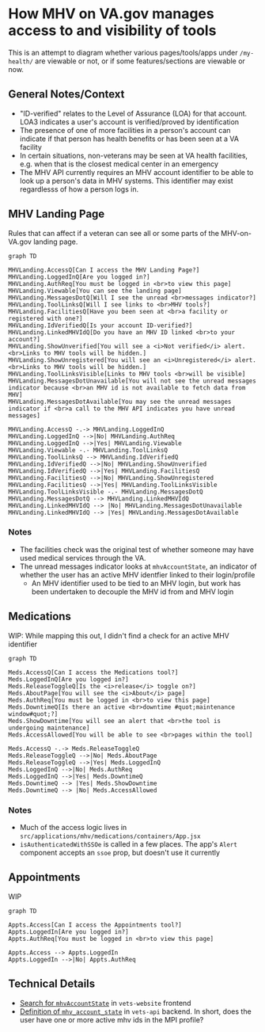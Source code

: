 # How MHV on VA.gov manages access to and visibility of tools

This is an attempt to diagram whether various pages/tools/apps under `/my-health/` are viewable or not, or if some features/sections are viewable or now.

## General Notes/Context

- "ID-verified" relates to the Level of Assurance (LOA) for that account. LOA3 indicates a user's account is verified/proved by identification
- The presence of one of more facilities in a person's account can indicate if that person has health benefits or has been seen at a VA facility
- In certain situations, non-veterans may be seen at VA health facilities, e.g. when that is the closest medical center in an emergency
- The MHV API currently requires an MHV account identifier to be able to look up a person's data in MHV systems. This identifier may exist regardlesss of how a person logs in.

## MHV Landing Page

Rules that can affect if a veteran can see all or some parts of the MHV-on-VA.gov landing page.

```mermaid
graph TD

MHVLanding.AccessQ[Can I access the MHV Landing Page?]
MHVLanding.LoggedInQ[Are you logged in?]
MHVLanding.AuthReq[You must be logged in <br>to view this page]
MHVLanding.Viewable[You can see the landing page]
MHVLanding.MessagesDotQ[Will I see the unread <br>messages indicator?]
MHVLanding.ToolLinksQ[Will I see links to <br>MHV tools?]
MHVLanding.FacilitiesQ[Have you been seen at <br>a facility or registered with one?]
MHVLanding.IdVerifiedQ[Is your account ID-verified?]
MHVLanding.LinkedMHVIdQ[Do you have an MHV ID linked <br>to your account?]
MHVLanding.ShowUnverified[You will see a <i>Not verified</i> alert. <br>Links to MHV tools will be hidden.]
MHVLanding.ShowUnregistered[You will see an <i>Unregistered</i> alert. <br>Links to MHV tools will be hidden.]
MHVLanding.ToolLinksVisible[Links to MHV tools <br>will be visible]
MHVLanding.MessagesDotUnavailable[You will not see the unread messages indicator because <br>an MHV id is not available to fetch data from MHV]
MHVLanding.MessagesDotAvailable[You may see the unread messages indicator if <br>a call to the MHV API indicates you have unread messages]

MHVLanding.AccessQ -.-> MHVLanding.LoggedInQ
MHVLanding.LoggedInQ -->|No| MHVLanding.AuthReq
MHVLanding.LoggedInQ -->|Yes| MHVLanding.Viewable
MHVLanding.Viewable -.- MHVLanding.ToolLinksQ
MHVLanding.ToolLinksQ --> MHVLanding.IdVerifiedQ
MHVLanding.IdVerifiedQ -->|No| MHVLanding.ShowUnverified
MHVLanding.IdVerifiedQ -->|Yes| MHVLanding.FacilitiesQ
MHVLanding.FacilitiesQ -->|No| MHVLanding.ShowUnregistered
MHVLanding.FacilitiesQ -->|Yes| MHVLanding.ToolLinksVisible
MHVLanding.ToolLinksVisible -.- MHVLanding.MessagesDotQ
MHVLanding.MessagesDotQ --> MHVLanding.LinkedMHVIdQ
MHVLanding.LinkedMHVIdQ --> |No| MHVLanding.MessagesDotUnavailable
MHVLanding.LinkedMHVIdQ --> |Yes| MHVLanding.MessagesDotAvailable
```

### Notes

- The facilities check was the original test of whether someone may have used medical services through the VA.
- The unread messages indicator looks at `mhvAccountState`, an indicator of whether the user has an active MHV identfier linked to their login/profile
  - An MHV identifier used to be tied to an MHV login, but work has been undertaken to decouple the MHV id from and MHV login

## Medications

WIP: While mapping this out, I didn't find a check for an active MHV identifier

```mermaid
graph TD

Meds.AccessQ[Can I access the Medications tool?]
Meds.LoggedInQ[Are you logged in?]
Meds.ReleaseToggleQ[Is the <i>release</i> toggle on?]
Meds.AboutPage[You will see the <i>About</i> page]
Meds.AuthReq[You must be logged in <br>to view this page]
Meds.DowntimeQ[Is there an active <br>downtime #quot;maintenance window#quot;?]
Meds.ShowDowntime[You will see an alert that <br>the tool is undergoing maintenance]
Meds.AccessAllowed[You will be able to see <br>pages within the tool]

Meds.AccessQ -.-> Meds.ReleaseToggleQ
Meds.ReleaseToggleQ -->|No| Meds.AboutPage
Meds.ReleaseToggleQ -->|Yes| Meds.LoggedInQ 
Meds.LoggedInQ -->|No| Meds.AuthReq
Meds.LoggedInQ -->|Yes| Meds.DowntimeQ
Meds.DowntimeQ --> |Yes| Meds.ShowDowntime
Meds.DowntimeQ --> |No| Meds.AccessAllowed
```

### Notes 

- Much of the access logic lives in `src/applications/mhv/medications/containers/App.jsx`
- `isAuthenticatedWithSSOe` is called in a few places. The app's `Alert` component accepts an `ssoe` prop, but doesn't use it currently

## Appointments

WIP

```mermaid
graph TD

Appts.Access[Can I access the Appointments tool?]
Appts.LoggedIn[Are you logged in?]
Appts.AuthReq[You must be logged in <br>to view this page]

Appts.Access --> Appts.LoggedIn
Appts.LoggedIn -->|No| Appts.AuthReq
```

## Technical Details

- [Search for `mhvAccountState`](https://github.com/search?q=repo%3Adepartment-of-veterans-affairs%2Fvets-website%20mhvAccountState&type=code) in `vets-website` frontend
- [Definition of `mhv_account_state`](https://github.com/department-of-veterans-affairs/vets-api/blob/ccafd3850e16a303874b0159150622fdbd5cff18/app/models/user.rb#L245-L251) in `vets-api` backend. In short, does the user have one or more active mhv ids in the MPI profile?
